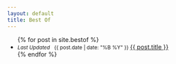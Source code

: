 ```yaml
---
layout: default
title: Best Of
---
```


<ul class="posts">
  {% for post in site.bestof %}
  <li>
    <small class="datetime muted" data-time="{{ post.date }}"><i>Last Updated</i> &nbsp; {{ post.date | date: "%B %Y" }} </small>
    <a href="{{ post.url }}">{{ post.title }}</a>
  </li>
  {% endfor %}
</ul>
